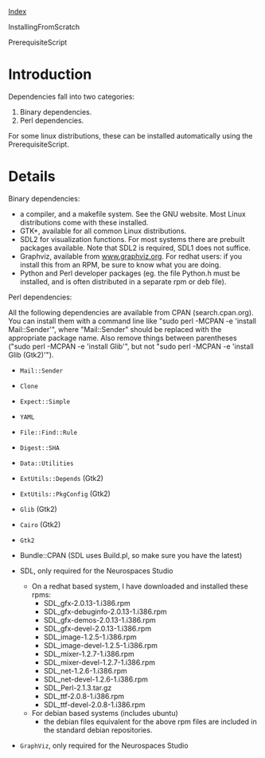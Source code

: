 [Index](Index.md)

InstallingFromScratch

PrerequisiteScript

# Introduction #

Dependencies fall into two categories:

  1. Binary dependencies.
  1. Perl dependencies.

For some linux distributions, these can be installed automatically using the PrerequisiteScript.

# Details #

Binary dependencies:

  * a compiler, and a makefile system.  See the GNU website.  Most Linux distributions come with these installed.
  * GTK+, available for all common Linux distributions.
  * SDL2 for visualization functions.  For most systems there are prebuilt packages available.  Note that SDL2 is required, SDL1 does not suffice.
  * Graphviz, available from www.graphviz.org.  For redhat users: if you install this from an RPM, be sure to know what you are doing.
  * Python and Perl developer packages (eg. the file Python.h must be installed, and is often distributed in a separate rpm or deb file).

Perl dependencies:

All the following dependencies are available from CPAN (search.cpan.org).  You can install them with a command line like "sudo perl -MCPAN -e 'install Mail::Sender'", where "Mail::Sender" should be replaced with the appropriate package name.  Also remove things between parentheses ("sudo perl -MCPAN -e 'install Glib'", but not "sudo perl -MCPAN -e 'install Glib (Gtk2)'").

  * `Mail::Sender`
  * `Clone`
  * `Expect::Simple`
  * `YAML`
  * `File::Find::Rule`
  * `Digest::SHA`
  * `Data::Utilities`

  * `ExtUtils::Depends` (Gtk2)
  * `ExtUtils::PkgConfig` (Gtk2)
  * `Glib` (Gtk2)
  * `Cairo` (Gtk2)
  * `Gtk2`

  * Bundle::CPAN (SDL uses Build.pl, so make sure you have the latest)

  * SDL, only required for the Neurospaces Studio
    * On a redhat based system, I have downloaded and installed these rpms:
      * SDL\_gfx-2.0.13-1.i386.rpm
      * SDL\_gfx-debuginfo-2.0.13-1.i386.rpm
      * SDL\_gfx-demos-2.0.13-1.i386.rpm
      * SDL\_gfx-devel-2.0.13-1.i386.rpm
      * SDL\_image-1.2.5-1.i386.rpm
      * SDL\_image-devel-1.2.5-1.i386.rpm
      * SDL\_mixer-1.2.7-1.i386.rpm
      * SDL\_mixer-devel-1.2.7-1.i386.rpm
      * SDL\_net-1.2.6-1.i386.rpm
      * SDL\_net-devel-1.2.6-1.i386.rpm
      * SDL\_Perl-2.1.3.tar.gz
      * SDL\_ttf-2.0.8-1.i386.rpm
      * SDL\_ttf-devel-2.0.8-1.i386.rpm
    * For debian based systems (includes ubuntu)
      * the debian files equivalent for the above rpm files are included in the standard debian repositories.
  * `GraphViz`, only required for the Neurospaces Studio